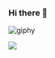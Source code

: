### Hi there 👋


![giphy](https://media.giphy.com/media/WsJzXF8M8tl6w/giphy.gif)




![](https://komarev.com/ghpvc/?username=misyobun)

